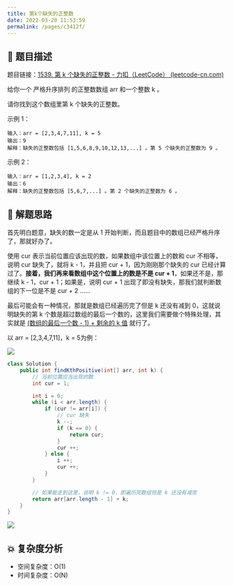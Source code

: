```yaml
---
title: 第k个缺失的正整数
date: 2022-03-20 11:53:59
permalink: /pages/c3412f/
---
```

## 📃 题目描述

题目链接：[1539. 第 k 个缺失的正整数 - 力扣（LeetCode） (leetcode-cn.com)](https://leetcode-cn.com/problems/kth-missing-positive-number/)

给你一个 严格升序排列 的正整数数组 arr 和一个整数 k 。

请你找到这个数组里第 k 个缺失的正整数。

示例 1：

```
输入：arr = [2,3,4,7,11], k = 5
输出：9
解释：缺失的正整数包括 [1,5,6,8,9,10,12,13,...] 。第 5 个缺失的正整数为 9 。
```

示例 2：

```
输入：arr = [1,2,3,4], k = 2
输出：6
解释：缺失的正整数包括 [5,6,7,...] 。第 2 个缺失的正整数为 6 。
```

## 🔔 解题思路

首先明白题意，缺失的数一定是从 1 开始判断，而且题目中的数组已经严格升序了，那就好办了。

使用 cur 表示当前位置应该出现的数，如果数组中该位置上的数和 cur 不相等，说明 cur 缺失了，就将 k - 1，并且把 cur + 1，因为刚刚那个缺失的 cur 已经计算过了。**接着，我们再来看数组中这个位置上的数是不是 cur + 1**，如果还不是，那继续 k - 1，cur + 1；如果是，说明 cur + 1 出现了即没有缺失，那我们就判断数组的下一位是不是 cur + 2 ......

最后可能会有一种情况，那就是数组已经遍历完了但是 k 还没有减到 0，这就说明缺失的第 k 个数是超过数组的最后一个数的，这里我们需要做个特殊处理，其实就是 <u>(数组的最后一个数 - 1) + 剩余的 k 值</u> 就行了。

以 arr = [2,3,4,7,11]，k = 5为例：

![](https://cs-wiki.oss-cn-shanghai.aliyuncs.com/img/20211010223600.png)

```java
class Solution {
    public int findKthPositive(int[] arr, int k) {
        // 当前位置应当出现的数
        int cur = 1;

        int i = 0;
        while (i < arr.length) {
            if (cur != arr[i]) {
                // cur 缺失
                k --;
                if (k == 0) {
                    return cur;
                }
                cur ++;
            } else {
                i ++;
                cur ++;
            }
        }

        // 如果能走到这里，说明 k != 0，即遍历完数组但是 k 还没有减完
        return arr[arr.length - 1] + k;
    }
}
```

![](https://cs-wiki.oss-cn-shanghai.aliyuncs.com/img/20211010225514.png)

## 💥 复杂度分析

- 空间复杂度：O(1)
- 时间复杂度：O(N)
